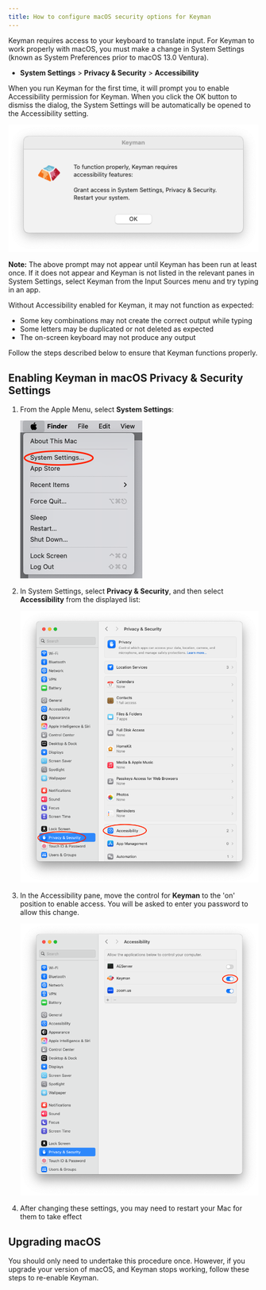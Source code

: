 ```yaml
---
title: How to configure macOS security options for Keyman
---
```


Keyman requires access to your keyboard to translate input. For Keyman to work properly with macOS, you must make a change in System Settings (known as System Preferences prior to macOS 13.0 Ventura).

* **System Settings** >  **Privacy & Security** > **Accessibility**

When you run Keyman for the first time, it will prompt you to enable Accessibility permission for Keyman. When you click the OK button to dismiss the dialog, the System Settings will be automatically be opened to the Accessibility setting.

   ![Keyman Security Prompt](../mac_images/keyman-security-prompt-ventura.png)

**Note:** The above prompt may not appear until Keyman has been run at least once. If it does not appear and Keyman is not listed in the relevant panes in System Settings, select Keyman from the Input Sources menu and try typing in an app.

Without Accessibility enabled for Keyman, it may not function as expected:

* Some key combinations may not create the correct output while typing
* Some letters may be duplicated or not deleted as expected
* The on-screen keyboard may not produce any output

Follow the steps described below to ensure that Keyman functions properly.

## Enabling Keyman in macOS Privacy & Security Settings

1. From the Apple Menu, select **System Settings**:

   ![System Settings menu](../mac_images/open-apple-menu.png)

2. In System Settings, select **Privacy & Security**, and then select **Accessibility** from the displayed list:

   ![System Settings](../mac_images/privacy-and-security-annotated.png)

3. In the Accessibility pane, move the control for **Keyman** to the 'on' position to enable access. You will be asked to enter you password to allow this change.

   ![Accessibility](../mac_images/privacy-accessibility-enabled.png)

4. After changing these settings, you may need to restart your Mac for them to take effect

## Upgrading macOS

You should only need to undertake this procedure once. However, if you upgrade your
version of macOS, and Keyman stops working, follow these steps to re-enable Keyman.

